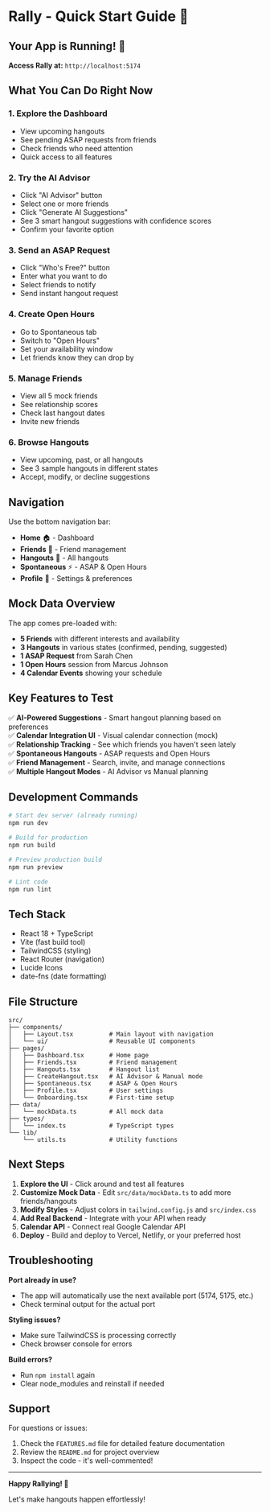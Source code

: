 # Rally - Quick Start Guide 🎉

## Your App is Running! 🚀

**Access Rally at:** `http://localhost:5174`

## What You Can Do Right Now

### 1. **Explore the Dashboard**
- View upcoming hangouts
- See pending ASAP requests from friends
- Check friends who need attention
- Quick access to all features

### 2. **Try the AI Advisor**
- Click "AI Advisor" button
- Select one or more friends
- Click "Generate AI Suggestions"
- See 3 smart hangout suggestions with confidence scores
- Confirm your favorite option

### 3. **Send an ASAP Request**
- Click "Who's Free?" button
- Enter what you want to do
- Select friends to notify
- Send instant hangout request

### 4. **Create Open Hours**
- Go to Spontaneous tab
- Switch to "Open Hours"
- Set your availability window
- Let friends know they can drop by

### 5. **Manage Friends**
- View all 5 mock friends
- See relationship scores
- Check last hangout dates
- Invite new friends

### 6. **Browse Hangouts**
- View upcoming, past, or all hangouts
- See 3 sample hangouts in different states
- Accept, modify, or decline suggestions

## Navigation

Use the bottom navigation bar:
- **Home** 🏠 - Dashboard
- **Friends** 👥 - Friend management
- **Hangouts** 📅 - All hangouts
- **Spontaneous** ⚡ - ASAP & Open Hours
- **Profile** 👤 - Settings & preferences

## Mock Data Overview

The app comes pre-loaded with:
- **5 Friends** with different interests and availability
- **3 Hangouts** in various states (confirmed, pending, suggested)
- **1 ASAP Request** from Sarah Chen
- **1 Open Hours** session from Marcus Johnson
- **4 Calendar Events** showing your schedule

## Key Features to Test

✅ **AI-Powered Suggestions** - Smart hangout planning based on preferences  
✅ **Calendar Integration UI** - Visual calendar connection (mock)  
✅ **Relationship Tracking** - See which friends you haven't seen lately  
✅ **Spontaneous Hangouts** - ASAP requests and Open Hours  
✅ **Friend Management** - Search, invite, and manage connections  
✅ **Multiple Hangout Modes** - AI Advisor vs Manual planning  

## Development Commands

```bash
# Start dev server (already running)
npm run dev

# Build for production
npm run build

# Preview production build
npm run preview

# Lint code
npm run lint
```

## Tech Stack

- React 18 + TypeScript
- Vite (fast build tool)
- TailwindCSS (styling)
- React Router (navigation)
- Lucide Icons
- date-fns (date formatting)

## File Structure

```
src/
├── components/
│   ├── Layout.tsx          # Main layout with navigation
│   └── ui/                 # Reusable UI components
├── pages/
│   ├── Dashboard.tsx       # Home page
│   ├── Friends.tsx         # Friend management
│   ├── Hangouts.tsx        # Hangout list
│   ├── CreateHangout.tsx   # AI Advisor & Manual mode
│   ├── Spontaneous.tsx     # ASAP & Open Hours
│   ├── Profile.tsx         # User settings
│   └── Onboarding.tsx      # First-time setup
├── data/
│   └── mockData.ts         # All mock data
├── types/
│   └── index.ts            # TypeScript types
└── lib/
    └── utils.ts            # Utility functions
```

## Next Steps

1. **Explore the UI** - Click around and test all features
2. **Customize Mock Data** - Edit `src/data/mockData.ts` to add more friends/hangouts
3. **Modify Styles** - Adjust colors in `tailwind.config.js` and `src/index.css`
4. **Add Real Backend** - Integrate with your API when ready
5. **Calendar API** - Connect real Google Calendar API
6. **Deploy** - Build and deploy to Vercel, Netlify, or your preferred host

## Troubleshooting

**Port already in use?**
- The app will automatically use the next available port (5174, 5175, etc.)
- Check terminal output for the actual port

**Styling issues?**
- Make sure TailwindCSS is processing correctly
- Check browser console for errors

**Build errors?**
- Run `npm install` again
- Clear node_modules and reinstall if needed

## Support

For questions or issues:
1. Check the `FEATURES.md` file for detailed feature documentation
2. Review the `README.md` for project overview
3. Inspect the code - it's well-commented!

---

**Happy Rallying! 🎊**

Let's make hangouts happen effortlessly!
